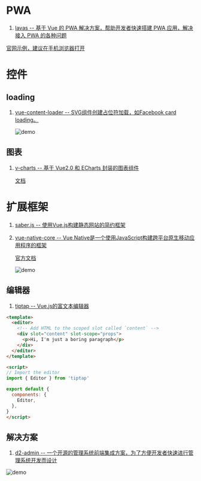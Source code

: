 # PWA
1. [lavas -- 基于 Vue 的 PWA 解决方案，帮助开发者快速搭建 PWA 应用，解决接入 PWA 的各种问题 ](https://github.com/lavas-project/lavas)

[官网示例，建议在手机浏览器打开](https://lavas-project.github.io/lavas-demo/appshell/#/)

# 控件
## loading
1. [vue-content-loader -- SVG组件创建占位符加载，如Facebook card loading。](https://github.com/egoist/vue-content-loader)
    
    ![demo](https://user-images.githubusercontent.com/4838076/34308760-ec55df82-e735-11e7-843b-2e311fa7b7d0.gif)
## 图表
1. [v-charts -- 基于 Vue2.0 和 ECharts 封装的图表组件](https://github.com/ElemeFE/v-charts)    
    
    [文档](https://v-charts.js.org/#/)
# 扩展框架
1. [saber.js -- 使用Vue.js构建静态网站的简约框架](https://github.com/egoist/saber.js)
2. [vue-native-core -- Vue Native是一个使用JavaScript构建跨平台原生移动应用程序的框架](https://github.com/GeekyAnts/vue-native-core)

    [官方文档](https://vue-native.io/)
    
    ![demo](https://vue-native.io/images/landing.png)
## 编辑器
1. [tiptap -- Vue.js的富文本编辑器](https://github.com/heyscrumpy/tiptap)
```html
<template>
  <editor>
    <!-- Add HTML to the scoped slot called `content` -->
    <div slot="content" slot-scope="props">
      <p>Hi, I'm just a boring paragraph</p>
    </div>
  </editor>
</template>

<script>
// Import the editor
import { Editor } from 'tiptap'

export default {
  components: {
    Editor,
  },
}
</script>
```
## 解决方案
1. [d2-admin -- 一个开源的管理系统前端集成方案，为了方便开发者快速进行管理系统开发而设计](https://github.com/d2-projects/d2-admin)

![demo](https://raw.githubusercontent.com/FairyEver/d2-admin/master/github/preview@2x.png)
